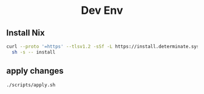 <h1 align="center">Dev Env</h1>

## Install Nix

```bash
curl --proto '=https' --tlsv1.2 -sSf -L https://install.determinate.systems/nix | \
  sh -s -- install
```

## apply changes

```bash
./scripts/apply.sh
```
